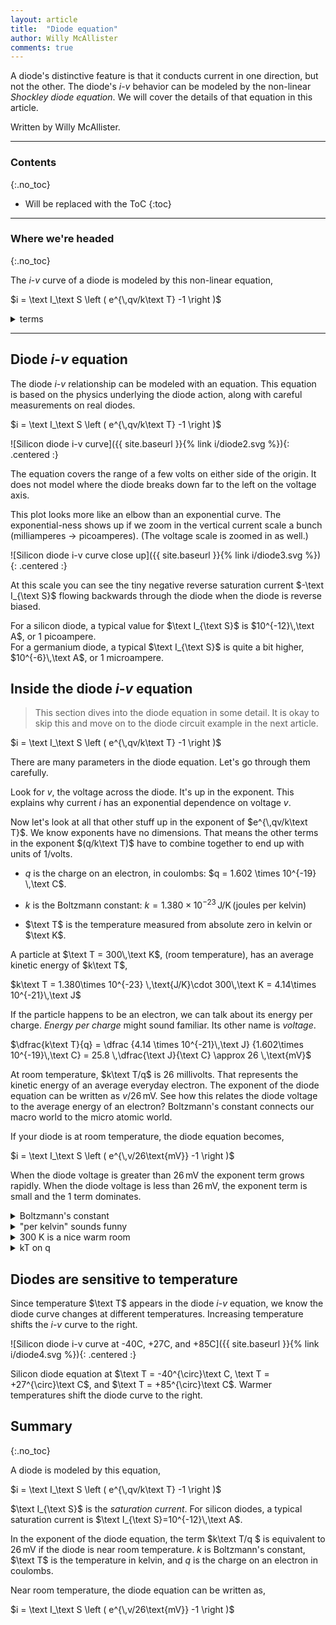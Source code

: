 ```yaml
---
layout: article
title:  "Diode equation"
author: Willy McAllister
comments: true
---
```


A diode's distinctive feature is that it conducts current in one direction, but not the other. The diode's $i$-$v$ behavior can be modeled by the non-linear *Shockley diode equation*. We will cover the details of that equation in this article.

Written by Willy McAllister.

----

### Contents
{:.no_toc}

* Will be replaced with the ToC
{:toc}

----

### Where we're headed
{:.no_toc}

The $i$-$v$ curve of a diode is modeled by this non-linear equation, 

$i = \text I_\text S \left ( e^{\,qv/k\text T} -1  \right )$


<details>
    <summary>terms</summary>
<p>$i$ is the current through the diode.  <br>
$\text I_{\text S}$ is the reverse saturation current. For silicon, typically $10^{-12}\,\text{ampere}$.  <br>
$e$ is the base of the natural logarithm, $2.71828\cdots$.  <br>
$q$ is the charge on an electron,  $1.602 \times 10^{-19} \,\text{coulomb}$. <br> 
$v$ is the voltage across the diode.  <br>
$k$ is Boltzmann's constant, $1.380\times 10^{-23} \,\text{joule/kelvin}$  <br>
$\text T$ is the temperature in kelvin. Room temperature is about $300\,\text{kelvin}$.</p>
</details>

---

## Diode $i$-$v$ equation

The diode $i$-$v$ relationship can be modeled with an equation. This equation is based on the physics underlying the diode action, along with careful measurements on real diodes. 

$i = \text I_\text S \left ( e^{\,qv/k\text T} -1  \right )$

![Silicon diode i-v curve]({{ site.baseurl }}{% link i/diode2.svg %}){: .centered :}

The equation covers the range of a few volts on either side of the origin. It does not model where the diode breaks down far to the left on the voltage axis. 

This plot looks more like an elbow than an exponential curve. The exponential-ness shows up if we zoom in the vertical current scale a bunch $(\text{milliamperes}$ $\rightarrow$ $\text{picoamperes})$. (The voltage scale is zoomed in as well.) 

![Silicon diode i-v curve close up]({{ site.baseurl }}{% link i/diode3.svg %}){: .centered :}

At this scale you can see the tiny negative reverse saturation current $-\text I_{\text S}$ flowing backwards through the diode when the diode is reverse biased. 

For a silicon diode, a typical value for $\text I_{\text S}$ is $10^{-12}\,\text A$, or $1$ picoampere.  
For a germanium diode, a typical $\text I_{\text S}$ is quite a bit higher, $10^{-6}\,\text A$, or $1$ microampere.

## Inside the diode $i$-$v$ equation

>This section dives into the diode equation in some detail. It is okay to skip this and move on to the diode circuit example in the next article.

$i = \text I_\text S \left ( e^{\,qv/k\text T} -1  \right )$

There are many parameters in the diode equation. Let's go through them carefully.

Look for $v$, the voltage across the diode. It's up in the exponent. This explains why current $i$ has an exponential dependence on voltage $v$. 

Now let's look at all that other stuff up in the exponent of $e^{\,qv/k\text T}$. We know exponents have no dimensions. That means the other terms in the exponent $(q/k\text T)$ have to combine together to end up with units of $1/\text{volts}$. 

* $q$ is the charge on an electron, in coulombs: $q = 1.602 \times 10^{-19} \,\text C$.

* $k$ is the Boltzmann constant: $k = 1.380\times 10^{-23} \,\text{J/K}\,\text{(joules per kelvin)}$

* $\text T$ is the temperature measured from absolute zero in $\text{kelvin}$ or $\text K$. 

A particle at $\text T = 300\,\text K$, (room temperature), has an average kinetic energy of $k\text T$, 

$k\text T = 1.380\times 10^{-23} \,\text{J/K}\cdot 300\,\text K = 4.14\times 10^{-21}\,\text J$ 

If the particle happens to be an electron, we can talk about its energy per charge. *Energy per charge* might sound familiar. Its other name is *voltage*. 

$\dfrac{k\text T}{q} = \dfrac {4.14 \times 10^{-21}\,\text J} {1.602\times 10^{-19}\,\text C} = 25.8 \,\dfrac{\text J}{\text C} \approx 26 \,\text{mV}$

At room temperature,  $k\text T/q$ is $26$ millivolts. That represents the kinetic energy of an average everyday electron. The exponent of the diode equation can be written as $v/26\,\text{mV}$. See how this relates the diode voltage to the average energy of an electron? Boltzmann's constant connects our macro world to the micro atomic world.

If your diode is at room temperature, the diode equation becomes,

$i = \text I_\text S \left ( e^{\,v/26\text{mV}} -1  \right )$

When the diode voltage is greater than $26\,\text{mV}$ the exponent term grows rapidly. When the diode voltage is less than $26\,\text{mV}$, the exponent term is small and the $1$ term dominates.

<details>
    <summary>Boltzmann's constant</summary>
    <p>The Boltzmann constant is a very important number in physics. It connects the world we see and sense with the atomic-scale world of atoms and electrons. Suppose you have a chamber filled with gas molecules. You can measure the temperature of the chamber (a macro-world measurement). If the chamber gets warmer, down at the atomic level the gas molecules have higher kinetic energy. If you know the temperature of the gas, the Boltzmann constant $k$ relates the temperature to the average kinetic energy of a molecule. $k$ shows up wherever behavior at the atomic level is related to what happens in the macro world. Diodes conducting current is one such case. There are tons of others.</p>
    <p>The units of Boltzmann's constant are joules (of kinetic energy) per kelvin. Physicists write Boltzmann's constant as $k_B$.</p>
    <p>David dos Santos, KA's physics fellow tells you more about <a href="https://www.khanacademy.org/science/in-in-class11th-physics/in-in-phy-kinetic-theory/in-in-kinetic-molecular-theory-of-gas/v/boltzmanns-constant">Boltzmann's constant</a></p>
</details>

<details>
    <summary>"per kelvin" sounds funny</summary>
    <p>Temperature can be measured in "degrees Celsius", or "degrees  Fahrenheit", or "kelvin". We write temperatures as $23\,^\circ\text C$ or $73\,^\circ\text F$, with the little circle $^\circ$ degree symbol. </p>
    <p>The units of absolute temperature are kelvin. Kelvin are defined to already <em>be</em> degrees. So we say "kelvin" instead of "degrees Kelvin", since that would be redundant. The temperature in kelvin is written without the little degree circle, like this: $-273\,^{\circ}\text C\ = 0\,\text K$.</p>
    <p>The size of a kelvin is the same as a degree Celcius. The only difference is the kelvin scale starts at absolute $0$ and the Celcius scale starts at the freezing point of water. A temperature of absolute zero, or $0\,\text K$ is $-273\,^{\circ}\text C\,\text {(celsius)}$. </p>
    <p>Try not to confuse big $\text K$ the unit for kelvin with little $k$ for Boltzmann's constant.</p>
</details>

<details>
    <summary>300 K is a nice warm room</summary>
    <p>$300\,\text K$ is $27^{\circ}\text C$ or $80^{\circ}\text F$, which is a pretty warm room. Engineers like round number that are easy to remember, so we use $300\,\text K$ for room temperature. This is close enough for circuit design.</p>
</details>

<details>
    <summary>kT on q</summary>
    <p>My physics teacher pronounced $k\text T/q$ as "kT on q". I always liked the sound of that. The reciprocal is, of course, "q on kT".</p>
</details>

## Diodes are sensitive to temperature

Since temperature $\text T$ appears in the diode $i$-$v$ equation, we know the diode curve changes at different temperatures. Increasing temperature shifts the $i$-$v$ curve to the right.

![Silicon diode i-v curve at -40C, +27C, and +85C]({{ site.baseurl }}{% link i/diode4.svg %}){: .centered :}

<p class="caption">Silicon diode equation at $\text T = -40^{\circ}\text C, \text T = +27^{\circ}\text C$, and $\text T = +85^{\circ}\text C$. Warmer temperatures shift the diode curve to the right.</p>

## Summary
{:.no_toc}

A diode is modeled by this equation,

$i = \text I_\text S \left ( e^{\,qv/k\text T} -1  \right )$

$\text I_{\text S}$ is the *saturation current*.  For silicon diodes, a typical saturation current is $\text I_{\text S}=10^{-12}\,\text A$. 

In the exponent of the diode equation, the term $k\text T/q $ is equivalent to $26\,\text{mV}$ if the diode is near room temperature. $k$ is Boltzmann's constant, $\text T$ is the temperature in kelvin, and $q$ is the charge on an electron in coulombs. 

Near room temperature, the diode equation can be written as,

$i = \text I_\text S \left ( e^{\,v/26\text{mV}} -1  \right )$
